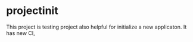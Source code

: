# projectinit

This project is testing project also helpful for initialize a new applicaton. It has new CI, 